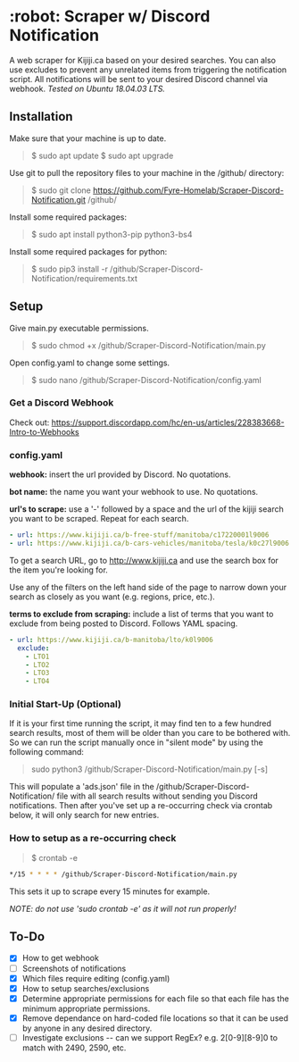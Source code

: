 <h1>:robot: Scraper w/ Discord Notification</h1>

A web scraper for Kijiji.ca based on your desired searches. You can also use excludes to prevent any unrelated items from triggering the notification script.
All notifications will be sent to your desired Discord channel via webhook.
*Tested on Ubuntu 18.04.03 LTS.*


<h2>Installation</h2>

Make sure that your machine is up to date.
>$ sudo apt update
>$ sudo apt upgrade

Use git to pull the repository files to your machine in the /github/ directory:
>$ sudo git clone https://github.com/Fyre-Homelab/Scraper-Discord-Notification.git /github/

Install some required packages:
>$ sudo apt install python3-pip python3-bs4

Install some required packages for python:
>$ sudo pip3 install -r /github/Scraper-Discord-Notification/requirements.txt


<h2>Setup</h2>

Give main.py executable permissions.
>$ sudo chmod +x /github/Scraper-Discord-Notification/main.py

Open config.yaml to change some settings.
>$ sudo nano /github/Scraper-Discord-Notification/config.yaml


<h3>Get a Discord Webhook</h3>

Check out: https://support.discordapp.com/hc/en-us/articles/228383668-Intro-to-Webhooks


<h3>config.yaml</h3>

**webhook:** insert the url provided by Discord. No quotations.

**bot name:** the name you want your webhook to use. No quotations.

**url's to scrape:** use a '-' followed by a space and the url of the kijiji search you want to be scraped. Repeat for each search.
```YAML
- url: https://www.kijiji.ca/b-free-stuff/manitoba/c17220001l9006
- url: https://www.kijiji.ca/b-cars-vehicles/manitoba/tesla/k0c27l9006
```
To get a search URL, go to http://www.kijiji.ca and use the search box for the item you're looking for.

Use any of the filters on the left hand side of the page to narrow down your search as closely as you want (e.g. regions, price, etc.).

**terms to exclude from scraping:** include a list of terms that you want to exclude from being posted to Discord. Follows YAML spacing.
```YAML
- url: https://www.kijiji.ca/b-manitoba/lto/k0l9006
  exclude:
    - LTO1
    - LTO2
    - LTO3
    - LTO4
```


<h3>Initial Start-Up (Optional)</h3>

If it is your first time running the script, it may find ten to a few hundred search results, most of them will be older than you care to be bothered with.
So we can run the script manually once in "silent mode" by using the following command:

> sudo python3 /github/Scraper-Discord-Notification/main.py [-s]

This will populate a 'ads.json' file in the /github/Scraper-Discord-Notification/ file with all search results without sending you Discord notifications.
Then after you've set up a re-occurring check via crontab below, it will only search for new entries.


<h3>How to setup as a re-occurring check</h3>

>$ crontab -e
```bash
*/15 * * * * /github/Scraper-Discord-Notification/main.py
```
This sets it up to scrape every 15 minutes for example.

*NOTE: do not use 'sudo crontab -e' as it will not run properly!*


<h2>To-Do</h2>

- [x] How to get webhook
- [ ] Screenshots of notifications
- [x] Which files require editing (config.yaml)
- [x] How to setup searches/exclusions
- [x] Determine appropriate permissions for each file so that each file has the minimum appropriate permissions.
- [x] Remove dependance on hard-coded file locations so that it can be used by anyone in any desired directory.
- [ ] Investigate exclusions -- can we support RegEx? e.g. 2[0-9][8-9]0 to match with 2490, 2590, etc.